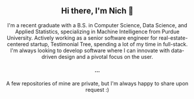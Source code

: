 <h2 align="center"> Hi there, I'm Nich 👋 </h2>
<p align="center"> I'm a recent graduate with a B.S. in Computer Science, Data Science, and Applied Statistics, specializing in Machine Intelligence from Purdue University. Actively working as a senior software engineer for real-estate-centered startup, Testimonial Tree, spending a lot of my time in full-stack. I'm always looking to develop software where I can innovate with data-driven design and a pivotal focus on the user. </p>
<h4 align="center"> ... </h4>
<p align="center"> A few repositories of mine are private, but I'm always happy to share upon request :) </p>



<!--
**NicholasDullam/NicholasDullam** is a ✨ _special_ ✨ repository because its `README.md` (this file) appears on your GitHub profile.

Here are some ideas to get you started:

- 🔭 I’m currently working on ...
- 🌱 I’m currently learning ...
- 👯 I’m looking to collaborate on ...
- 🤔 I’m looking for help with ...
- 💬 Ask me about ...
- 📫 How to reach me: ...
- 😄 Pronouns: ...
- ⚡ Fun fact: ...
-->
